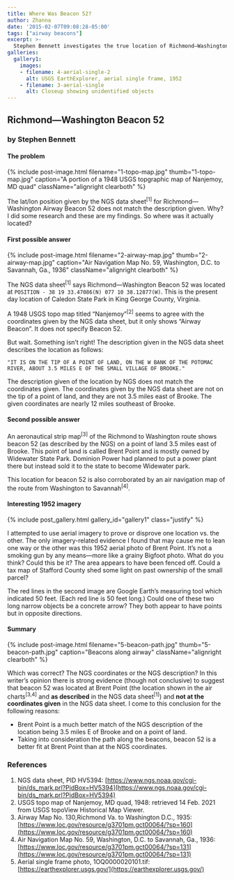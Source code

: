 ```yaml
---
title: Where Was Beacon 52?
author: Zhanna
date: '2015-02-07T09:08:28-05:00'
tags: ["airway beacons"]
excerpt: >-
  Stephen Bennett investigates the true location of Richmond—Washington Beacon 52.
galleries:
  gallery1:
    images:    
    - filename: 4-aerial-single-2
      alt: USGS EarthExplorer, aerial single frame, 1952
    - filename: 3-aerial-single
      alt: Closeup showing unidentified objects
---
```


## Richmond—Washington Beacon 52
### by Stephen Bennett

#### The problem

{% include post-image.html filename="1-topo-map.jpg" thumb="1-topo-map.jpg" caption="A portion of a 1948 USGS topgraphic map of Nanjemoy, MD quad" className="alignright clearboth" %}

The lat/lon position given by the NGS data sheet<sup>[1]</sup> for Richmond—Washington Airway Beacon 52 does not match the description given. Why? I did some research and these are my findings. So where was it actually located?

#### First possible answer

{% include post-image.html filename="2-airway-map.jpg" thumb="2-airway-map.jpg" caption="Air Navigation Map No. 59, Washington, D.C. to Savannah, Ga., 1936" className="alignright clearboth" %}

The NGS data sheet<sup>[1]</sup> says Richmond—Washington Beacon 52 was located at `POSITION - 38 19 33.47086(N) 077 10 38.12877(W)`. This is the present day location of Caledon State Park in King George County, Virginia.

A 1948 USGS topo map titled “Nanjemoy”<sup>[2]</sup> seems to agree with the coordinates given by the NGS data sheet, but it only shows “Airway Beacon”. It does not specify Beacon 52.

But wait. Something isn’t right! The description given in the NGS data sheet describes the location as follows:

`"IT IS ON THE TIP OF A POINT OF LAND, ON THE W BANK OF THE POTOMAC RIVER, ABOUT 3.5 MILES E OF THE SMALL VILLAGE OF BROOKE."`

The description given of the location by NGS does not match the coordinates given. The coordinates given by the NGS data sheet are not on the tip of a point of land, and they are not 3.5 miles east of Brooke. The given coordinates are nearly 12 miles southeast of Brooke.

#### Second possible answer

An aeronautical strip map<sup>[3]</sup> of the Richmond to Washington route shows beacon 52 (as described by the NGS) on a point of land 3.5 miles east of Brooke. This point of land is called Brent Point and is mostly owned by Widewater State Park. Dominion Power had planned to put a power plant there but instead sold it to the state to become Widewater park.

This location for beacon 52 is also corroborated by an air navigation map of the route from Washington to Savannah<sup>[4]</sup>.

#### Interesting 1952 imagery

{% include post_gallery.html gallery_id="gallery1" class="justify" %}

I attempted to use aerial imagery to prove or disprove one location vs. the other. The only imagery-related evidence I found that may cause me to lean one way or the other was this 1952 aerial photo of Brent Point. It’s not a smoking gun by any means—more like a grainy Bigfoot photo. What do you think? Could this be it? The area appears to have been fenced off. Could a tax map of Stafford County shed some light on past ownership of the small parcel?

The red lines in the second image are Google Earth’s measuring tool which indicated 50 feet. (Each red line is 50 feet long.) Could one of these two long narrow objects be a concrete arrow? They both appear to have points but in opposite directions.

#### Summary

{% include post-image.html filename="5-beacon-path.jpg" thumb="5-beacon-path.jpg" caption="Beacons along airway" className="alignright clearboth" %}

Which was correct? The NGS coordinates or the NGS description? In this writer’s opinion there is strong evidence (though not conclusive) to suggest that beacon 52 was located at Brent Point (the location shown in the air charts<sup>[3,4]</sup> and **as described** in the NGS data sheet<sup>[1]</sup>) and **not at the coordinates given** in the NGS data sheet. I come to this conclusion for the following reasons:

- Brent Point is a much better match of the NGS description of the location being 3.5 miles E of Brooke and on a point of land.
- Taking into consideration the path along the beacons, beacon 52 is a better fit at Brent Point than at the NGS coordinates.

### References

1. NGS data sheet, PID HV5394: [https://www.ngs.noaa.gov/cgi-bin/ds_mark.prl?PidBox=HV5394](https://www.ngs.noaa.gov/cgi-bin/ds_mark.prl?PidBox=HV5394)
2. USGS topo map of Nanjemoy, MD quad, 1948: retrieved 14 Feb. 2021 from USGS topoView Historical Map Viewer.
3. Airway Map No. 130,Richmond Va. to Washington D.C., 1935: [https://www.loc.gov/resource/g3701pm.gct00064/?sp=160](https://www.loc.gov/resource/g3701pm.gct00064/?sp=160)
4. Air Navigation Map No. 59, Washington, D.C. to Savannah, Ga., 1936: [https://www.loc.gov/resource/g3701pm.gct00064/?sp=131](https://www.loc.gov/resource/g3701pm.gct00064/?sp=131)
5. Aerial single frame photo, 1OQ0000020101.tif: [https://earthexplorer.usgs.gov/](https://earthexplorer.usgs.gov/)

